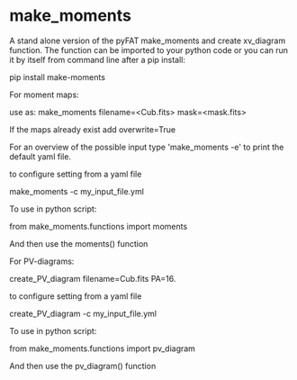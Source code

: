 # make_moments
A stand alone version of the pyFAT make_moments and create xv_diagram function. The function can be imported to your python code or you can run it by itself from command line after a pip install:

  pip install make-moments


For moment maps:

use as:
  make_moments filename=<Cub.fits> mask=<mask.fits>

If the maps already exist add overwrite=True

For an overview of the possible input type 'make_moments -e' to print the default yaml file.

to configure setting from a yaml file

  make_moments -c my_input_file.yml

To use in python script:

from make_moments.functions import moments

And then use the moments() function

For PV-diagrams:

create_PV_diagram filename=Cub.fits PA=16.

to configure setting from a yaml file

  create_PV_diagram -c my_input_file.yml

To use in python script:

from make_moments.functions import pv_diagram

And then use the pv_diagram() function
